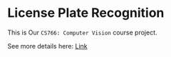 # License Plate Recognition

This is Our `CS766: Computer Vision` course project. 

See more details here: [Link](https://github.com/Hakump/License-Plate-Recognition/wiki)
